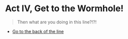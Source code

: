 # Act IV, Get to the Wormhole!

> Then what are you doing in this line?!?!

  * [Go to the back of the line](./start.md)
